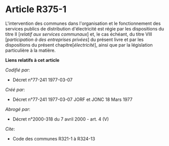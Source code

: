 # Article R375-1

L'intervention des communes dans l'organisation et le fonctionnement des services publics de distribution d'électricité est
régie par les dispositions du titre II [*relatif aux services communaux*] et, le cas échéant, du titre VIII [*participation à
des entreprises privées*] du présent livre et par les dispositions du présent chapitre[*électricité*], ainsi que par la
législation particulière à la matière.

**Liens relatifs à cet article**

_Codifié par_:

  - Décret n°77-241 1977-03-07

_Créé par_:

  - Décret n°77-241 1977-03-07 JORF et JONC 18 Mars 1977

_Abrogé par_:

  - Décret n°2000-318 du 7 avril 2000 - art. 4 (V)

_Cite_:

  - Code des communes R321-1 à R324-13
